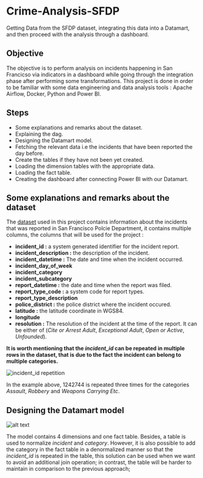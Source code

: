 # Crime-Analysis-SFDP
Getting Data from the SFDP dataset, integrating this data into a Datamart, and then proceed with the analysis through a dashboard.

## Objective
The objective is to perform analysis on incidents happening in San Francicso via indicators in a dashboard while going through the integration phase after performing some transformations. This project is done in order to be familiar with some data engineering and data analysis tools : Apache Airflow, Docker, Python and Power BI.

## Steps
* Some explanations and remarks about the dataset.
* Explaining the dag. 
* Designing the Datamart model. 
* Fetching the relevant data i.e the incidents that have been reported the day before.
* Create the tables if they have not been yet created.
* Loading the dimension tables with the appropriate data.
* Loading the fact table.
* Creating the dashboard after connecting Power BI with our Datamart.

## Some explanations and remarks about the dataset
The [dataset](https://data.sfgov.org/Public-Safety/Police-Department-Incident-Reports-2018-to-Present/wg3w-h783/data "SFDP dataset") used in this project contains information about the incidents that was reported in San Francisco Polcie Department, it contains multiple columns, the columns that will be used for the project :

* **incident_id :**  a system generated identifier for the incident report. 
* **incident_description :** the description of the incident.
* **incident_datetime :** The date and time when the incident occurred.
* **incident_day_of_week**
* **incident_category**
* **incident_subcategory**
* **report_datetime :** the date and time when the report was filed.
* **report_type_code :** a system code for report types.
* **report_type_description**
* **police_district :** the police district where the incident occured.
* **latitude :** the latitude coordinate in WGS84.
* **longitude**
* **resolution :** The resolution of the incident at the time of the report. It can be either of (*Cite or Arrest Adult*, *Exceptional Adult*, *Open or Active*, *Unfounded*).

**It is worth mentioning that the *incident_id* can be repeated in multiple rows in the dataset, that is due to the fact the incident can belong to multiple categories.** 


<picture>
<img alt="incident_id repetition" src="https://github.com/HazemAbdesamed/Crime-Analysis-SFDP/blob/main/incident_id%20repetition.png">
</picture>


In the example above, 1242744 is repeated three times for the categories *Assault*, *Robbery* and *Weapons Carrying Etc*.




## Designing the Datamart model
![alt text](https://github.com/HazemAbdesamed/Crime-Analysis-SFDP/blob/main/incidents_dimensional_modeling.drawio.png "Datamart model")

The model contains 4 dimensions and one fact table. Besides, a table is used to normalize *incident* and *category*. However, it is also possible to add the category in the fact table in a denormalized manner so that the *incident_id* is repeated in the table, this solution can be used when we want to avoid an additional join operation; in contrast, the table will be harder to maintain in comparison to the previous approach;







